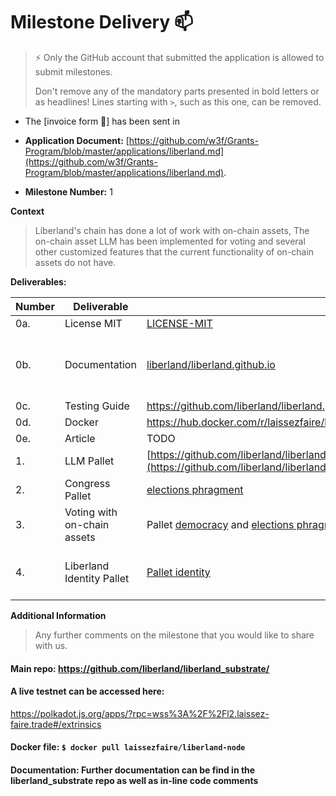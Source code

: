 # Milestone Delivery :mailbox:

> ⚡ Only the GitHub account that submitted the application is allowed to submit milestones. 
> 
> Don't remove any of the mandatory parts presented in bold letters or as headlines! Lines starting with `>`, such as this one, can be removed.

* The [invoice form :pencil:] has been sent in  

* **Application Document:** [https://github.com/w3f/Grants-Program/blob/master/applications/liberland.md](https://github.com/w3f/Grants-Program/blob/master/applications/liberland.md).
* **Milestone Number:** 1    


**Context** 
> Liberland's chain has done a lot of work with on-chain assets, The on-chain asset LLM has been implemented for voting and several other customized features that the current functionality of on-chain assets do not have.

**Deliverables:**


| Number | Deliverable | Link | Notes |
| ------------- | ------------- | ------------- |------------- |
|   0a.            |   License MIT   |  [LICENSE-MIT](https://github.com/liberland/liberland_substrate/blob/main/LICENSE-MIT)   |  All contributed code is MIT  |
|    0b.          | Documentation  | [liberland/liberland.github.io](https://github.com/liberland/liberland.github.io/tree/main/docs)  | Documentation	Inline code documentation can be found in our main node repo: https://github.com/liberland/liberland_substrate , Documentation and guides can be found here: https://github.com/liberland/liberland_substrate  |
|   0c.            |     Testing Guide  | https://github.com/liberland/liberland.github.io/blob/main/docs/testing_guide.md    |  Testing guide in the docs   |
|   0d.          |     Docker     |        https://hub.docker.com/r/laissezfaire/liberland-node       |    docker pull laissezfaire/liberland-node |
|   0e.         |  Article            |    TODO   |  TODO            |
| 1. | LLM Pallet | [https://github.com/liberland/liberland_substrate/blob/main/frame/llm/Readme.md](https://github.com/liberland/liberland_substrate/blob/main/frame/llm/Readme.md) | Manage distribution, voting and custom logic with the on-chain asset LLM | 
| 2.  | Congress Pallet | [elections phragment](https://github.com/liberland/liberland_substrate/tree/main/frame/elections-phragmen) | We allow voting with on-chain assets | 
| 3. | Voting with on-chain assets | Pallet [democracy](https://github.com/liberland/liberland_substrate/blob/main/frame/democracy/README.md) and [elections phragment](https://github.com/liberland/liberland_substrate/tree/main/frame/elections-phragmen) | Pallet democracy and elections have been modified to support voting with LLM on-chain asset |
| 4. | Liberland Identity Pallet | [Pallet identity](https://github.com/liberland/liberland_substrate/tree/main/frame/identity/src)  | elections-phragmen and democracy both checks and verifies that a user has a judged liberland citizen role in order to interact with voting functionality |

**Additional Information**
> Any further comments on the milestone that you would like to share with us.
#### Main repo: https://github.com/liberland/liberland_substrate/     
#### A live testnet can be accessed here:    
https://polkadot.js.org/apps/?rpc=wss%3A%2F%2Fl2.laissez-faire.trade#/extrinsics
#### Docker file: `$ docker pull laissezfaire/liberland-node`    
#### Documentation:  Further documentation can be find in the liberland_substrate repo as well as in-line code comments
